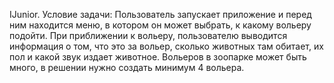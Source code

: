 IJunior.
Условие задачи: 
Пользователь запускает приложение и перед ним находится меню, в котором он может выбрать, к какому вольеру подойти. При приближении к вольеру, пользователю выводится информация о том, что это за вольер, сколько животных там обитает, их пол и какой звук издает животное. Вольеров в зоопарке может быть много, в решении нужно создать минимум 4 вольера.
